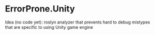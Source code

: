 # ErrorProne.Unity
Idea (no code yet): roslyn analyzer that prevents hard to debug mistypes that are specific to using Unity game engine
